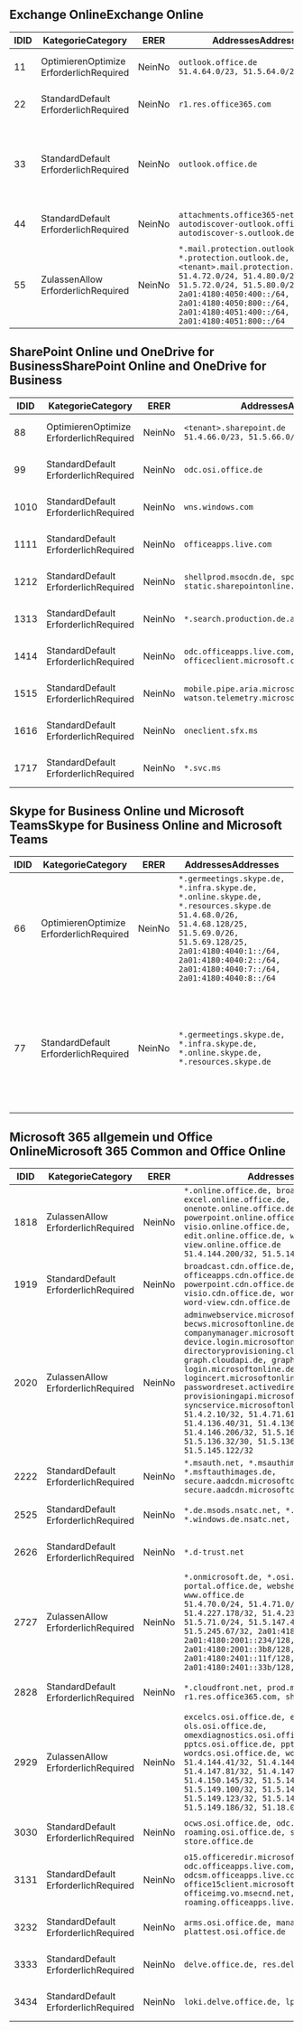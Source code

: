 <!--THIS FILE IS AUTOMATICALLY GENERATED. MANUAL CHANGES WILL BE OVERWRITTEN.-->
<!--Please contact the Office 365 Endpoints team with any questions.-->
<!--Germany endpoints version 2019082800-->
<!--File generated 2019-08-28 11:00:17.5407-->

## <a name="exchange-online"></a><span data-ttu-id="99d06-101">Exchange Online</span><span class="sxs-lookup"><span data-stu-id="99d06-101">Exchange Online</span></span>

<span data-ttu-id="99d06-102">ID</span><span class="sxs-lookup"><span data-stu-id="99d06-102">ID</span></span> | <span data-ttu-id="99d06-103">Kategorie</span><span class="sxs-lookup"><span data-stu-id="99d06-103">Category</span></span> | <span data-ttu-id="99d06-104">ER</span><span class="sxs-lookup"><span data-stu-id="99d06-104">ER</span></span> | <span data-ttu-id="99d06-105">Addresses</span><span class="sxs-lookup"><span data-stu-id="99d06-105">Addresses</span></span> | <span data-ttu-id="99d06-106">Ports</span><span class="sxs-lookup"><span data-stu-id="99d06-106">Ports</span></span>
-- | -------------------- | -- | ------------------------------------------------------------------------------------------------------------------------------------------------------------------------------------------------------------------------------------------------------------ | -------------------------------
<span data-ttu-id="99d06-107">1</span><span class="sxs-lookup"><span data-stu-id="99d06-107">1</span></span> | <span data-ttu-id="99d06-108">Optimieren</span><span class="sxs-lookup"><span data-stu-id="99d06-108">Optimize</span></span><BR><span data-ttu-id="99d06-109">Erforderlich</span><span class="sxs-lookup"><span data-stu-id="99d06-109">Required</span></span> | <span data-ttu-id="99d06-110">Nein</span><span class="sxs-lookup"><span data-stu-id="99d06-110">No</span></span> | `outlook.office.de`<BR>`51.4.64.0/23, 51.5.64.0/23` | <span data-ttu-id="99d06-111">**TCP:** 443, 80</span><span class="sxs-lookup"><span data-stu-id="99d06-111">**TCP:** 443, 80</span></span>
<span data-ttu-id="99d06-112">2</span><span class="sxs-lookup"><span data-stu-id="99d06-112">2</span></span> | <span data-ttu-id="99d06-113">Standard</span><span class="sxs-lookup"><span data-stu-id="99d06-113">Default</span></span><BR><span data-ttu-id="99d06-114">Erforderlich</span><span class="sxs-lookup"><span data-stu-id="99d06-114">Required</span></span> | <span data-ttu-id="99d06-115">Nein</span><span class="sxs-lookup"><span data-stu-id="99d06-115">No</span></span> | `r1.res.office365.com` | <span data-ttu-id="99d06-116">**TCP:** 443, 80</span><span class="sxs-lookup"><span data-stu-id="99d06-116">**TCP:** 443, 80</span></span>
<span data-ttu-id="99d06-117">3</span><span class="sxs-lookup"><span data-stu-id="99d06-117">3</span></span> | <span data-ttu-id="99d06-118">Standard</span><span class="sxs-lookup"><span data-stu-id="99d06-118">Default</span></span><BR><span data-ttu-id="99d06-119">Erforderlich</span><span class="sxs-lookup"><span data-stu-id="99d06-119">Required</span></span> | <span data-ttu-id="99d06-120">Nein</span><span class="sxs-lookup"><span data-stu-id="99d06-120">No</span></span> | `outlook.office.de` | <span data-ttu-id="99d06-121">**TCP:** 143, 25, 587, 993, 995</span><span class="sxs-lookup"><span data-stu-id="99d06-121">**TCP:** 143, 25, 587, 993, 995</span></span>
<span data-ttu-id="99d06-122">4</span><span class="sxs-lookup"><span data-stu-id="99d06-122">4</span></span> | <span data-ttu-id="99d06-123">Standard</span><span class="sxs-lookup"><span data-stu-id="99d06-123">Default</span></span><BR><span data-ttu-id="99d06-124">Erforderlich</span><span class="sxs-lookup"><span data-stu-id="99d06-124">Required</span></span> | <span data-ttu-id="99d06-125">Nein</span><span class="sxs-lookup"><span data-stu-id="99d06-125">No</span></span> | `attachments.office365-net.de, autodiscover-outlook.office.de, autodiscover-s.outlook.de` | <span data-ttu-id="99d06-126">**TCP:** 443, 80</span><span class="sxs-lookup"><span data-stu-id="99d06-126">**TCP:** 443, 80</span></span>
<span data-ttu-id="99d06-127">5</span><span class="sxs-lookup"><span data-stu-id="99d06-127">5</span></span> | <span data-ttu-id="99d06-128">Zulassen</span><span class="sxs-lookup"><span data-stu-id="99d06-128">Allow</span></span><BR><span data-ttu-id="99d06-129">Erforderlich</span><span class="sxs-lookup"><span data-stu-id="99d06-129">Required</span></span> | <span data-ttu-id="99d06-130">Nein</span><span class="sxs-lookup"><span data-stu-id="99d06-130">No</span></span> | `*.mail.protection.outlook.de, *.protection.outlook.de, <tenant>.mail.protection.outlook.de`<BR>`51.4.72.0/24, 51.4.80.0/27, 51.5.72.0/24, 51.5.80.0/27, 2a01:4180:4050:400::/64, 2a01:4180:4050:800::/64, 2a01:4180:4051:400::/64, 2a01:4180:4051:800::/64` | <span data-ttu-id="99d06-131">**TCP:** 25, 443</span><span class="sxs-lookup"><span data-stu-id="99d06-131">**TCP:** 25, 443</span></span>

## <a name="sharepoint-online-and-onedrive-for-business"></a><span data-ttu-id="99d06-132">SharePoint Online und OneDrive for Business</span><span class="sxs-lookup"><span data-stu-id="99d06-132">SharePoint Online and OneDrive for Business</span></span>

<span data-ttu-id="99d06-133">ID</span><span class="sxs-lookup"><span data-stu-id="99d06-133">ID</span></span> | <span data-ttu-id="99d06-134">Kategorie</span><span class="sxs-lookup"><span data-stu-id="99d06-134">Category</span></span> | <span data-ttu-id="99d06-135">ER</span><span class="sxs-lookup"><span data-stu-id="99d06-135">ER</span></span> | <span data-ttu-id="99d06-136">Addresses</span><span class="sxs-lookup"><span data-stu-id="99d06-136">Addresses</span></span> | <span data-ttu-id="99d06-137">Ports</span><span class="sxs-lookup"><span data-stu-id="99d06-137">Ports</span></span>
-- | -------------------- | -- | ------------------------------------------------------------------------------ | ----------------
<span data-ttu-id="99d06-138">8</span><span class="sxs-lookup"><span data-stu-id="99d06-138">8</span></span> | <span data-ttu-id="99d06-139">Optimieren</span><span class="sxs-lookup"><span data-stu-id="99d06-139">Optimize</span></span><BR><span data-ttu-id="99d06-140">Erforderlich</span><span class="sxs-lookup"><span data-stu-id="99d06-140">Required</span></span> | <span data-ttu-id="99d06-141">Nein</span><span class="sxs-lookup"><span data-stu-id="99d06-141">No</span></span> | `<tenant>.sharepoint.de`<BR>`51.4.66.0/23, 51.5.66.0/23` | <span data-ttu-id="99d06-142">**TCP:** 443, 80</span><span class="sxs-lookup"><span data-stu-id="99d06-142">**TCP:** 443, 80</span></span>
<span data-ttu-id="99d06-143">9</span><span class="sxs-lookup"><span data-stu-id="99d06-143">9</span></span> | <span data-ttu-id="99d06-144">Standard</span><span class="sxs-lookup"><span data-stu-id="99d06-144">Default</span></span><BR><span data-ttu-id="99d06-145">Erforderlich</span><span class="sxs-lookup"><span data-stu-id="99d06-145">Required</span></span> | <span data-ttu-id="99d06-146">Nein</span><span class="sxs-lookup"><span data-stu-id="99d06-146">No</span></span> | `odc.osi.office.de` | <span data-ttu-id="99d06-147">**TCP:** 443, 80</span><span class="sxs-lookup"><span data-stu-id="99d06-147">**TCP:** 443, 80</span></span>
<span data-ttu-id="99d06-148">10</span><span class="sxs-lookup"><span data-stu-id="99d06-148">10</span></span> | <span data-ttu-id="99d06-149">Standard</span><span class="sxs-lookup"><span data-stu-id="99d06-149">Default</span></span><BR><span data-ttu-id="99d06-150">Erforderlich</span><span class="sxs-lookup"><span data-stu-id="99d06-150">Required</span></span> | <span data-ttu-id="99d06-151">Nein</span><span class="sxs-lookup"><span data-stu-id="99d06-151">No</span></span> | `wns.windows.com` | <span data-ttu-id="99d06-152">**TCP:** 443, 80</span><span class="sxs-lookup"><span data-stu-id="99d06-152">**TCP:** 443, 80</span></span>
<span data-ttu-id="99d06-153">11</span><span class="sxs-lookup"><span data-stu-id="99d06-153">11</span></span> | <span data-ttu-id="99d06-154">Standard</span><span class="sxs-lookup"><span data-stu-id="99d06-154">Default</span></span><BR><span data-ttu-id="99d06-155">Erforderlich</span><span class="sxs-lookup"><span data-stu-id="99d06-155">Required</span></span> | <span data-ttu-id="99d06-156">Nein</span><span class="sxs-lookup"><span data-stu-id="99d06-156">No</span></span> | `officeapps.live.com` | <span data-ttu-id="99d06-157">**TCP:** 443, 80</span><span class="sxs-lookup"><span data-stu-id="99d06-157">**TCP:** 443, 80</span></span>
<span data-ttu-id="99d06-158">12</span><span class="sxs-lookup"><span data-stu-id="99d06-158">12</span></span> | <span data-ttu-id="99d06-159">Standard</span><span class="sxs-lookup"><span data-stu-id="99d06-159">Default</span></span><BR><span data-ttu-id="99d06-160">Erforderlich</span><span class="sxs-lookup"><span data-stu-id="99d06-160">Required</span></span> | <span data-ttu-id="99d06-161">Nein</span><span class="sxs-lookup"><span data-stu-id="99d06-161">No</span></span> | `shellprod.msocdn.de, spoprod-a.akamaihd.net, static.sharepointonline.com` | <span data-ttu-id="99d06-162">**TCP:** 443, 80</span><span class="sxs-lookup"><span data-stu-id="99d06-162">**TCP:** 443, 80</span></span>
<span data-ttu-id="99d06-163">13</span><span class="sxs-lookup"><span data-stu-id="99d06-163">13</span></span> | <span data-ttu-id="99d06-164">Standard</span><span class="sxs-lookup"><span data-stu-id="99d06-164">Default</span></span><BR><span data-ttu-id="99d06-165">Erforderlich</span><span class="sxs-lookup"><span data-stu-id="99d06-165">Required</span></span> | <span data-ttu-id="99d06-166">Nein</span><span class="sxs-lookup"><span data-stu-id="99d06-166">No</span></span> | `*.search.production.de.azuretrafficmanager.de` | <span data-ttu-id="99d06-167">**TCP:** 443</span><span class="sxs-lookup"><span data-stu-id="99d06-167">**TCP:** 443</span></span>
<span data-ttu-id="99d06-168">14</span><span class="sxs-lookup"><span data-stu-id="99d06-168">14</span></span> | <span data-ttu-id="99d06-169">Standard</span><span class="sxs-lookup"><span data-stu-id="99d06-169">Default</span></span><BR><span data-ttu-id="99d06-170">Erforderlich</span><span class="sxs-lookup"><span data-stu-id="99d06-170">Required</span></span> | <span data-ttu-id="99d06-171">Nein</span><span class="sxs-lookup"><span data-stu-id="99d06-171">No</span></span> | `odc.officeapps.live.com, officeclient.microsoft.com` | <span data-ttu-id="99d06-172">**TCP:** 443, 80</span><span class="sxs-lookup"><span data-stu-id="99d06-172">**TCP:** 443, 80</span></span>
<span data-ttu-id="99d06-173">15</span><span class="sxs-lookup"><span data-stu-id="99d06-173">15</span></span> | <span data-ttu-id="99d06-174">Standard</span><span class="sxs-lookup"><span data-stu-id="99d06-174">Default</span></span><BR><span data-ttu-id="99d06-175">Erforderlich</span><span class="sxs-lookup"><span data-stu-id="99d06-175">Required</span></span> | <span data-ttu-id="99d06-176">Nein</span><span class="sxs-lookup"><span data-stu-id="99d06-176">No</span></span> | `mobile.pipe.aria.microsoft.com, ssw.live.com, watson.telemetry.microsoft.com` | <span data-ttu-id="99d06-177">**TCP:** 443, 80</span><span class="sxs-lookup"><span data-stu-id="99d06-177">**TCP:** 443, 80</span></span>
<span data-ttu-id="99d06-178">16</span><span class="sxs-lookup"><span data-stu-id="99d06-178">16</span></span> | <span data-ttu-id="99d06-179">Standard</span><span class="sxs-lookup"><span data-stu-id="99d06-179">Default</span></span><BR><span data-ttu-id="99d06-180">Erforderlich</span><span class="sxs-lookup"><span data-stu-id="99d06-180">Required</span></span> | <span data-ttu-id="99d06-181">Nein</span><span class="sxs-lookup"><span data-stu-id="99d06-181">No</span></span> | `oneclient.sfx.ms` | <span data-ttu-id="99d06-182">**TCP:** 443, 80</span><span class="sxs-lookup"><span data-stu-id="99d06-182">**TCP:** 443, 80</span></span>
<span data-ttu-id="99d06-183">17</span><span class="sxs-lookup"><span data-stu-id="99d06-183">17</span></span> | <span data-ttu-id="99d06-184">Standard</span><span class="sxs-lookup"><span data-stu-id="99d06-184">Default</span></span><BR><span data-ttu-id="99d06-185">Erforderlich</span><span class="sxs-lookup"><span data-stu-id="99d06-185">Required</span></span> | <span data-ttu-id="99d06-186">Nein</span><span class="sxs-lookup"><span data-stu-id="99d06-186">No</span></span> | `*.svc.ms` | <span data-ttu-id="99d06-187">**TCP:** 443, 80</span><span class="sxs-lookup"><span data-stu-id="99d06-187">**TCP:** 443, 80</span></span>

## <a name="skype-for-business-online-and-microsoft-teams"></a><span data-ttu-id="99d06-188">Skype for Business Online und Microsoft Teams</span><span class="sxs-lookup"><span data-stu-id="99d06-188">Skype for Business Online and Microsoft Teams</span></span>

<span data-ttu-id="99d06-189">ID</span><span class="sxs-lookup"><span data-stu-id="99d06-189">ID</span></span> | <span data-ttu-id="99d06-190">Kategorie</span><span class="sxs-lookup"><span data-stu-id="99d06-190">Category</span></span> | <span data-ttu-id="99d06-191">ER</span><span class="sxs-lookup"><span data-stu-id="99d06-191">ER</span></span> | <span data-ttu-id="99d06-192">Addresses</span><span class="sxs-lookup"><span data-stu-id="99d06-192">Addresses</span></span> | <span data-ttu-id="99d06-193">Ports</span><span class="sxs-lookup"><span data-stu-id="99d06-193">Ports</span></span>
-- | -------------------- | -- | ----------------------------------------------------------------------------------------------------------------------------------------------------------------------------------------------------------------------------------------------- | --------------------------------------------------
<span data-ttu-id="99d06-194">6</span><span class="sxs-lookup"><span data-stu-id="99d06-194">6</span></span> | <span data-ttu-id="99d06-195">Optimieren</span><span class="sxs-lookup"><span data-stu-id="99d06-195">Optimize</span></span><BR><span data-ttu-id="99d06-196">Erforderlich</span><span class="sxs-lookup"><span data-stu-id="99d06-196">Required</span></span> | <span data-ttu-id="99d06-197">Nein</span><span class="sxs-lookup"><span data-stu-id="99d06-197">No</span></span> | `*.germeetings.skype.de, *.infra.skype.de, *.online.skype.de, *.resources.skype.de`<BR>`51.4.68.0/26, 51.4.68.128/25, 51.5.69.0/26, 51.5.69.128/25, 2a01:4180:4040:1::/64, 2a01:4180:4040:2::/64, 2a01:4180:4040:7::/64, 2a01:4180:4040:8::/64` | <span data-ttu-id="99d06-198">**TCP:** 443, 80</span><span class="sxs-lookup"><span data-stu-id="99d06-198">**TCP:** 443, 80</span></span><BR><span data-ttu-id="99d06-199">**UDP:** 3478</span><span class="sxs-lookup"><span data-stu-id="99d06-199">**UDP:** 3478</span></span>
<span data-ttu-id="99d06-200">7</span><span class="sxs-lookup"><span data-stu-id="99d06-200">7</span></span> | <span data-ttu-id="99d06-201">Standard</span><span class="sxs-lookup"><span data-stu-id="99d06-201">Default</span></span><BR><span data-ttu-id="99d06-202">Erforderlich</span><span class="sxs-lookup"><span data-stu-id="99d06-202">Required</span></span> | <span data-ttu-id="99d06-203">Nein</span><span class="sxs-lookup"><span data-stu-id="99d06-203">No</span></span> | `*.germeetings.skype.de, *.infra.skype.de, *.online.skype.de, *.resources.skype.de` | <span data-ttu-id="99d06-204">**TCP:** 5061, 50000-59999</span><span class="sxs-lookup"><span data-stu-id="99d06-204">**TCP:** 5061, 50000-59999</span></span><BR><span data-ttu-id="99d06-205">**UDP:** 50000-59999</span><span class="sxs-lookup"><span data-stu-id="99d06-205">**UDP:** 50000-59999</span></span>

## <a name="microsoft-365-common-and-office-online"></a><span data-ttu-id="99d06-206">Microsoft 365 allgemein und Office Online</span><span class="sxs-lookup"><span data-stu-id="99d06-206">Microsoft 365 Common and Office Online</span></span>

<span data-ttu-id="99d06-207">ID</span><span class="sxs-lookup"><span data-stu-id="99d06-207">ID</span></span> | <span data-ttu-id="99d06-208">Kategorie</span><span class="sxs-lookup"><span data-stu-id="99d06-208">Category</span></span> | <span data-ttu-id="99d06-209">ER</span><span class="sxs-lookup"><span data-stu-id="99d06-209">ER</span></span> | <span data-ttu-id="99d06-210">Addresses</span><span class="sxs-lookup"><span data-stu-id="99d06-210">Addresses</span></span> | <span data-ttu-id="99d06-211">Ports</span><span class="sxs-lookup"><span data-stu-id="99d06-211">Ports</span></span>
-- | ------------------- | -- | -------------------------------------------------------------------------------------------------------------------------------------------------------------------------------------------------------------------------------------------------------------------------------------------------------------------------------------------------------------------------------------------------------------------------------------------------------------------------------------------------------------------------------------------------------------------------------------------------------------------------- | ----------------
<span data-ttu-id="99d06-212">18</span><span class="sxs-lookup"><span data-stu-id="99d06-212">18</span></span> | <span data-ttu-id="99d06-213">Zulassen</span><span class="sxs-lookup"><span data-stu-id="99d06-213">Allow</span></span><BR><span data-ttu-id="99d06-214">Erforderlich</span><span class="sxs-lookup"><span data-stu-id="99d06-214">Required</span></span> | <span data-ttu-id="99d06-215">Nein</span><span class="sxs-lookup"><span data-stu-id="99d06-215">No</span></span> | `*.online.office.de, broadcast.online.office.de, excel.online.office.de, onenote.online.office.de, powerpoint.online.office.de, visio.online.office.de, word-edit.online.office.de, word-view.online.office.de`<BR>`51.4.144.200/32, 51.5.149.3/32, 51.18.16.0/23` | <span data-ttu-id="99d06-216">**TCP:** 443</span><span class="sxs-lookup"><span data-stu-id="99d06-216">**TCP:** 443</span></span>
<span data-ttu-id="99d06-217">19</span><span class="sxs-lookup"><span data-stu-id="99d06-217">19</span></span> | <span data-ttu-id="99d06-218">Standard</span><span class="sxs-lookup"><span data-stu-id="99d06-218">Default</span></span><BR><span data-ttu-id="99d06-219">Erforderlich</span><span class="sxs-lookup"><span data-stu-id="99d06-219">Required</span></span> | <span data-ttu-id="99d06-220">Nein</span><span class="sxs-lookup"><span data-stu-id="99d06-220">No</span></span> | `broadcast.cdn.office.de, excel.cdn.office.de, officeapps.cdn.office.de, onenote.cdn.office.de, powerpoint.cdn.office.de, view.cdn.office.de, visio.cdn.office.de, word-edit.cdn.office.de, word-view.cdn.office.de` | <span data-ttu-id="99d06-221">**TCP:** 443</span><span class="sxs-lookup"><span data-stu-id="99d06-221">**TCP:** 443</span></span>
<span data-ttu-id="99d06-222">20</span><span class="sxs-lookup"><span data-stu-id="99d06-222">20</span></span> | <span data-ttu-id="99d06-223">Zulassen</span><span class="sxs-lookup"><span data-stu-id="99d06-223">Allow</span></span><BR><span data-ttu-id="99d06-224">Erforderlich</span><span class="sxs-lookup"><span data-stu-id="99d06-224">Required</span></span> | <span data-ttu-id="99d06-225">Nein</span><span class="sxs-lookup"><span data-stu-id="99d06-225">No</span></span> | `adminwebservice.microsoftonline.de, becws.microsoftonline.de, companymanager.microsoftonline.de, device.login.microsoftonline.de, directoryprovisioning.cloudapi.de, graph.cloudapi.de, graph.microsoft.de, login.microsoftonline.de, logincert.microsoftonline.de, pas.cloudapi.de, passwordreset.activedirectory.microsoftazure.de, provisioningapi.microsoftonline.de, syncservice.microsoftonline.de`<BR>`51.4.2.10/32, 51.4.71.61/32, 51.4.136.38/31, 51.4.136.40/31, 51.4.136.42/32, 51.4.146.38/32, 51.4.146.206/32, 51.5.16.7/32, 51.5.71.22/32, 51.5.136.32/30, 51.5.136.36/32, 51.5.145.29/32, 51.5.145.122/32` | <span data-ttu-id="99d06-226">**TCP:** 443, 80</span><span class="sxs-lookup"><span data-stu-id="99d06-226">**TCP:** 443, 80</span></span>
<span data-ttu-id="99d06-227">22</span><span class="sxs-lookup"><span data-stu-id="99d06-227">22</span></span> | <span data-ttu-id="99d06-228">Standard</span><span class="sxs-lookup"><span data-stu-id="99d06-228">Default</span></span><BR><span data-ttu-id="99d06-229">Erforderlich</span><span class="sxs-lookup"><span data-stu-id="99d06-229">Required</span></span> | <span data-ttu-id="99d06-230">Nein</span><span class="sxs-lookup"><span data-stu-id="99d06-230">No</span></span> | `*.msauth.net, *.msauthimages.de, *.msftauth.net, *.msftauthimages.de, secure.aadcdn.microsoftonline-p.com, secure.aadcdn.microsoftonline-p.de` | <span data-ttu-id="99d06-231">**TCP:** 443, 80</span><span class="sxs-lookup"><span data-stu-id="99d06-231">**TCP:** 443, 80</span></span>
<span data-ttu-id="99d06-232">25</span><span class="sxs-lookup"><span data-stu-id="99d06-232">25</span></span> | <span data-ttu-id="99d06-233">Standard</span><span class="sxs-lookup"><span data-stu-id="99d06-233">Default</span></span><BR><span data-ttu-id="99d06-234">Erforderlich</span><span class="sxs-lookup"><span data-stu-id="99d06-234">Required</span></span> | <span data-ttu-id="99d06-235">Nein</span><span class="sxs-lookup"><span data-stu-id="99d06-235">No</span></span> | `*.de.msods.nsatc.net, *.office.de.akadns.net, *.windows.de.nsatc.net, officehome.msocdn.de` | <span data-ttu-id="99d06-236">**TCP:** 443, 80</span><span class="sxs-lookup"><span data-stu-id="99d06-236">**TCP:** 443, 80</span></span>
<span data-ttu-id="99d06-237">26</span><span class="sxs-lookup"><span data-stu-id="99d06-237">26</span></span> | <span data-ttu-id="99d06-238">Standard</span><span class="sxs-lookup"><span data-stu-id="99d06-238">Default</span></span><BR><span data-ttu-id="99d06-239">Erforderlich</span><span class="sxs-lookup"><span data-stu-id="99d06-239">Required</span></span> | <span data-ttu-id="99d06-240">Nein</span><span class="sxs-lookup"><span data-stu-id="99d06-240">No</span></span> | `*.d-trust.net` | <span data-ttu-id="99d06-241">**TCP:** 443, 80</span><span class="sxs-lookup"><span data-stu-id="99d06-241">**TCP:** 443, 80</span></span>
<span data-ttu-id="99d06-242">27</span><span class="sxs-lookup"><span data-stu-id="99d06-242">27</span></span> | <span data-ttu-id="99d06-243">Zulassen</span><span class="sxs-lookup"><span data-stu-id="99d06-243">Allow</span></span><BR><span data-ttu-id="99d06-244">Erforderlich</span><span class="sxs-lookup"><span data-stu-id="99d06-244">Required</span></span> | <span data-ttu-id="99d06-245">Nein</span><span class="sxs-lookup"><span data-stu-id="99d06-245">No</span></span> | `*.onmicrosoft.de, *.osi.office.de, office.de, portal.office.de, webshell.suite.office.de, www.office.de`<BR>`51.4.70.0/24, 51.4.71.0/24, 51.4.226.115/32, 51.4.227.178/32, 51.4.230.178/32, 51.5.70.0/24, 51.5.71.0/24, 51.5.147.48/32, 51.5.242.163/32, 51.5.245.67/32, 2a01:4180:2001::92/128, 2a01:4180:2001::234/128, 2a01:4180:2001::3b8/128, 2a01:4180:2401::11f/128, 2a01:4180:2401::33b/128, 2a01:4180:2401::55b/128` | <span data-ttu-id="99d06-246">**TCP:** 443, 80</span><span class="sxs-lookup"><span data-stu-id="99d06-246">**TCP:** 443, 80</span></span>
<span data-ttu-id="99d06-247">28</span><span class="sxs-lookup"><span data-stu-id="99d06-247">28</span></span> | <span data-ttu-id="99d06-248">Standard</span><span class="sxs-lookup"><span data-stu-id="99d06-248">Default</span></span><BR><span data-ttu-id="99d06-249">Erforderlich</span><span class="sxs-lookup"><span data-stu-id="99d06-249">Required</span></span> | <span data-ttu-id="99d06-250">Nein</span><span class="sxs-lookup"><span data-stu-id="99d06-250">No</span></span> | `*.cloudfront.net, prod.msocdn.de, r1.res.office365.com, shellprod.msocdn.de` | <span data-ttu-id="99d06-251">**TCP:** 443, 80</span><span class="sxs-lookup"><span data-stu-id="99d06-251">**TCP:** 443, 80</span></span>
<span data-ttu-id="99d06-252">29</span><span class="sxs-lookup"><span data-stu-id="99d06-252">29</span></span> | <span data-ttu-id="99d06-253">Zulassen</span><span class="sxs-lookup"><span data-stu-id="99d06-253">Allow</span></span><BR><span data-ttu-id="99d06-254">Erforderlich</span><span class="sxs-lookup"><span data-stu-id="99d06-254">Required</span></span> | <span data-ttu-id="99d06-255">Nein</span><span class="sxs-lookup"><span data-stu-id="99d06-255">No</span></span> | `excelcs.osi.office.de, excelps.osi.office.de, ols.osi.office.de, omexdiagnostics.osi.office.de, pptcs.osi.office.de, pptps.osi.office.de, wordcs.osi.office.de, wordps.osi.office.de`<BR>`51.4.144.41/32, 51.4.144.174/32, 51.4.145.38/32, 51.4.147.81/32, 51.4.147.233/32, 51.4.148.12/32, 51.4.150.145/32, 51.5.147.242/32, 51.5.149.100/32, 51.5.149.119/32, 51.5.149.123/32, 51.5.149.180/32, 51.5.149.186/32, 51.18.0.0/21` | <span data-ttu-id="99d06-256">**TCP:** 443, 80</span><span class="sxs-lookup"><span data-stu-id="99d06-256">**TCP:** 443, 80</span></span>
<span data-ttu-id="99d06-257">30</span><span class="sxs-lookup"><span data-stu-id="99d06-257">30</span></span> | <span data-ttu-id="99d06-258">Standard</span><span class="sxs-lookup"><span data-stu-id="99d06-258">Default</span></span><BR><span data-ttu-id="99d06-259">Erforderlich</span><span class="sxs-lookup"><span data-stu-id="99d06-259">Required</span></span> | <span data-ttu-id="99d06-260">Nein</span><span class="sxs-lookup"><span data-stu-id="99d06-260">No</span></span> | `ocws.osi.office.de, odc.osi.office.de, roaming.osi.office.de, sharepoint.de, store.office.de` | <span data-ttu-id="99d06-261">**TCP:** 443, 80</span><span class="sxs-lookup"><span data-stu-id="99d06-261">**TCP:** 443, 80</span></span>
<span data-ttu-id="99d06-262">31</span><span class="sxs-lookup"><span data-stu-id="99d06-262">31</span></span> | <span data-ttu-id="99d06-263">Standard</span><span class="sxs-lookup"><span data-stu-id="99d06-263">Default</span></span><BR><span data-ttu-id="99d06-264">Erforderlich</span><span class="sxs-lookup"><span data-stu-id="99d06-264">Required</span></span> | <span data-ttu-id="99d06-265">Nein</span><span class="sxs-lookup"><span data-stu-id="99d06-265">No</span></span> | `o15.officeredir.microsoft.com, odc.officeapps.live.com, odcsm.officeapps.live.com, office.microsoft.com, office15client.microsoft.com, officeimg.vo.msecnd.net, roaming.officeapps.live.com` | <span data-ttu-id="99d06-266">**TCP:** 443, 80</span><span class="sxs-lookup"><span data-stu-id="99d06-266">**TCP:** 443, 80</span></span>
<span data-ttu-id="99d06-267">32</span><span class="sxs-lookup"><span data-stu-id="99d06-267">32</span></span> | <span data-ttu-id="99d06-268">Standard</span><span class="sxs-lookup"><span data-stu-id="99d06-268">Default</span></span><BR><span data-ttu-id="99d06-269">Erforderlich</span><span class="sxs-lookup"><span data-stu-id="99d06-269">Required</span></span> | <span data-ttu-id="99d06-270">Nein</span><span class="sxs-lookup"><span data-stu-id="99d06-270">No</span></span> | `arms.osi.office.de, manage.osi.office.de, plattest.osi.office.de` | <span data-ttu-id="99d06-271">**TCP:** 443, 80</span><span class="sxs-lookup"><span data-stu-id="99d06-271">**TCP:** 443, 80</span></span>
<span data-ttu-id="99d06-272">33</span><span class="sxs-lookup"><span data-stu-id="99d06-272">33</span></span> | <span data-ttu-id="99d06-273">Standard</span><span class="sxs-lookup"><span data-stu-id="99d06-273">Default</span></span><BR><span data-ttu-id="99d06-274">Erforderlich</span><span class="sxs-lookup"><span data-stu-id="99d06-274">Required</span></span> | <span data-ttu-id="99d06-275">Nein</span><span class="sxs-lookup"><span data-stu-id="99d06-275">No</span></span> | `delve.office.de, res.delve.office.com` | <span data-ttu-id="99d06-276">**TCP:** 443</span><span class="sxs-lookup"><span data-stu-id="99d06-276">**TCP:** 443</span></span>
<span data-ttu-id="99d06-277">34</span><span class="sxs-lookup"><span data-stu-id="99d06-277">34</span></span> | <span data-ttu-id="99d06-278">Standard</span><span class="sxs-lookup"><span data-stu-id="99d06-278">Default</span></span><BR><span data-ttu-id="99d06-279">Erforderlich</span><span class="sxs-lookup"><span data-stu-id="99d06-279">Required</span></span> | <span data-ttu-id="99d06-280">Nein</span><span class="sxs-lookup"><span data-stu-id="99d06-280">No</span></span> | `loki.delve.office.de, lpcres.delve.office.com` | <span data-ttu-id="99d06-281">**TCP:** 443</span><span class="sxs-lookup"><span data-stu-id="99d06-281">**TCP:** 443</span></span>
